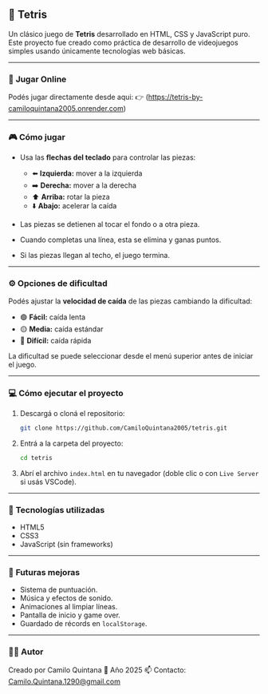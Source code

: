## 🧩 Tetris

Un clásico juego de **Tetris** desarrollado en HTML, CSS y JavaScript puro.
Este proyecto fue creado como práctica de desarrollo de videojuegos simples usando únicamente tecnologías web básicas.

---

### 🚀 **Jugar Online**

Podés jugar directamente desde aqui:
👉 (https://tetris-by-camiloquintana2005.onrender.com)

---

### 🎮 **Cómo jugar**

* Usa las **flechas del teclado** para controlar las piezas:

  * ⬅️ **Izquierda:** mover a la izquierda
  * ➡️ **Derecha:** mover a la derecha
  * ⬆️ **Arriba:** rotar la pieza
  * ⬇️ **Abajo:** acelerar la caída
* Las piezas se detienen al tocar el fondo o a otra pieza.
* Cuando completas una línea, esta se elimina y ganas puntos.
* Si las piezas llegan al techo, el juego termina.

---

### ⚙️ **Opciones de dificultad**

Podés ajustar la **velocidad de caída** de las piezas cambiando la dificultad:

* 🟢 **Fácil:** caída lenta
* 🟡 **Media:** caída estándar
* 🔴 **Difícil:** caída rápida

La dificultad se puede seleccionar desde el menú superior antes de iniciar el juego.

---

### 💻 **Cómo ejecutar el proyecto**

1. Descargá o cloná el repositorio:

   ```bash
   git clone https://github.com/CamiloQuintana2005/tetris.git
   ```
2. Entrá a la carpeta del proyecto:

   ```bash
   cd tetris
   ```
3. Abrí el archivo `index.html` en tu navegador (doble clic o con `Live Server` si usás VSCode).

---

### 🧠 **Tecnologías utilizadas**

* HTML5
* CSS3
* JavaScript (sin frameworks)

---

### 🔮 **Futuras mejoras**

* Sistema de puntuación.
* Música y efectos de sonido.
* Animaciones al limpiar líneas.
* Pantalla de inicio y game over.
* Guardado de récords en `localStorage`.

---

### 👨‍💻 **Autor**

Creado por Camilo Quintana
📅 Año 2025
📫 Contacto: Camilo.Quintana.1290@gmail.com
